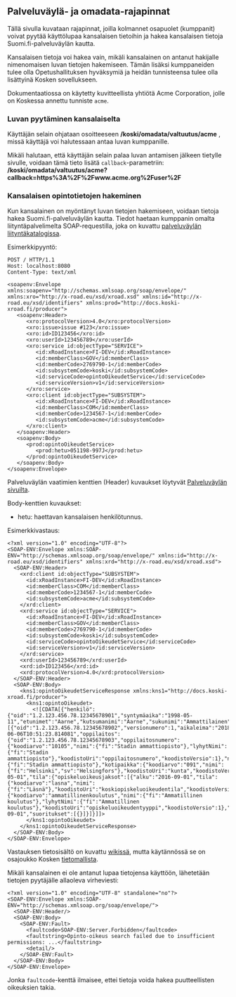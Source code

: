 ## Palveluväylä- ja omadata-rajapinnat

Tällä sivulla kuvataan rajapinnat, joilla kolmannet osapuolet (kumppanit) voivat pyytää
käyttölupaa kansalaisen tietoihin ja hakea kansalaisen tietoja Suomi.fi-palveluväylän kautta.

Kansalaisen tietoja voi hakea vain, mikäli kansalainen on antanut hakijalle nimenomaisen luvan tietojen hakemiseen.
Tämän lisäksi kumppaneiden tulee olla Opetushallituksen hyväksymiä ja heidän tunnisteensa tulee olla 
lisättyinä Kosken sovellukseen.

Dokumentaatiossa on käytetty kuvitteellista yhtiötä Acme Corporation, jolle on Koskessa annettu tunniste `acme`. 

### Luvan pyytäminen kansalaiselta

Käyttäjän selain ohjataan osoitteeseen **/koski/omadata/valtuutus/acme**
, missä käyttäjä voi halutessaan antaa luvan kumppanille.

Mikäli halutaan, että käyttäjän selain palaa luvan antamisen jälkeen tietylle sivulle, voidaan tämä tieto lisätä `callback`-parametriin:
**/koski/omadata/valtuutus/acme?callback=https%3A%2F%2Fwww.acme.org%2Fuser%2F**

### Kansalaisen opintotietojen hakeminen

Kun kansalainen on myöntänyt luvan tietojen hakemiseen, voidaan tietoja hakea Suomi.fi-palveluväylän kautta.
Tiedot haetaan kumppanin omalta liityntäpalvelimelta SOAP-requestilla, joka on kuvattu [palveluväylän liityntäkatalogissa](https://liityntakatalogi.suomi.fi/dataset/koski).

Esimerkkipyyntö:

    POST / HTTP/1.1
    Host: localhost:8080
    Content-Type: text/xml
    
    <soapenv:Envelope xmlns:soapenv="http://schemas.xmlsoap.org/soap/envelope/" xmlns:xro="http://x-road.eu/xsd/xroad.xsd" xmlns:id="http://x-road.eu/xsd/identifiers" xmlns:prod="http://docs.koski-xroad.fi/producer">
       <soapenv:Header>
          <xro:protocolVersion>4.0</xro:protocolVersion>
          <xro:issue>issue #123</xro:issue>
          <xro:id>ID123456</xro:id>
          <xro:userId>123456789</xro:userId>
          <xro:service id:objectType="SERVICE">
             <id:xRoadInstance>FI-DEV</id:xRoadInstance>
             <id:memberClass>GOV</id:memberClass>
             <id:memberCode>2769790-1</id:memberCode>
             <id:subsystemCode>koski</id:subsystemCode>
             <id:serviceCode>opintoOikeudetService</id:serviceCode>
             <id:serviceVersion>v1</id:serviceVersion>
          </xro:service>
          <xro:client id:objectType="SUBSYSTEM">
             <id:xRoadInstance>FI-DEV</id:xRoadInstance>
             <id:memberClass>COM</id:memberClass>
             <id:memberCode>1234567-1</id:memberCode>
             <id:subsystemCode>acme</id:subsystemCode>
          </xro:client>
       </soapenv:Header>
       <soapenv:Body>
          <prod:opintoOikeudetService>
             <prod:hetu>051198-997J</prod:hetu>
          </prod:opintoOikeudetService>
       </soapenv:Body>
    </soapenv:Envelope>

Palveluväylän vaatimien kenttien (Header) kuvaukset löytyvät [Palveluväylän sivuilta](https://esuomi.fi/palveluntarjoajille/palveluvayla/tekninen-aineisto/rajapintakuvaukset/x-road-tiedonsiirtoprotokolla/#4_SOAP-otsikkotiedot).

Body-kenttien kuvaukset:

 * hetu: haettavan kansalaisen henkilötunnus.

Esimerkkivastaus:

    <?xml version="1.0" encoding="UTF-8"?>
    <SOAP-ENV:Envelope xmlns:SOAP-ENV="http://schemas.xmlsoap.org/soap/envelope/" xmlns:id="http://x-road.eu/xsd/identifiers" xmlns:xrd="http://x-road.eu/xsd/xroad.xsd">
      <SOAP-ENV:Header>
        <xrd:client id:objectType="SUBSYSTEM">
          <id:xRoadInstance>FI-DEV</id:xRoadInstance>
          <id:memberClass>COM</id:memberClass>
          <id:memberCode>1234567-1</id:memberCode>
          <id:subsystemCode>acme</id:subsystemCode>
        </xrd:client>
        <xrd:service id:objectType="SERVICE">
          <id:xRoadInstance>FI-DEV</id:xRoadInstance>
          <id:memberClass>GOV</id:memberClass>
          <id:memberCode>2769790-1</id:memberCode>
          <id:subsystemCode>koski</id:subsystemCode>
          <id:serviceCode>opintoOikeudetService</id:serviceCode>
          <id:serviceVersion>v1</id:serviceVersion>
        </xrd:service>
        <xrd:userId>123456789</xrd:userId>
        <xrd:id>ID123456</xrd:id>
        <xrd:protocolVersion>4.0</xrd:protocolVersion>
      </SOAP-ENV:Header>
      <SOAP-ENV:Body>
        <kns1:opintoOikeudetServiceResponse xmlns:kns1="http://docs.koski-xroad.fi/producer">
          <kns1:opintoOikeudet>
            <![CDATA[{"henkilö":{"oid":"1.2.123.456.78.12345678901","syntymäaika":"1998-05-11","etunimet":"Aarne","kutsumanimi":"Aarne","sukunimi":"Ammattilainen"},"opiskeluoikeudet":[{"oid":"1.2.123.456.78.12345678902","versionumero":1,"aikaleima":"2018-06-06T10:51:23.814081","oppilaitos":{"oid":"1.2.123.456.78.12345678903","oppilaitosnumero":{"koodiarvo":"10105","nimi":{"fi":"Stadin ammattiopisto"},"lyhytNimi":{"fi":"Stadin ammattiopisto"},"koodistoUri":"oppilaitosnumero","koodistoVersio":1},"nimi":{"fi":"Stadin ammattiopisto"},"kotipaikka":{"koodiarvo":"091","nimi":{"fi":"Helsinki","sv":"Helsingfors"},"koodistoUri":"kunta","koodistoVersio":1}},"arvioituPäättymispäivä":"2020-05-01","tila":{"opiskeluoikeusjaksot":[{"alku":"2016-09-01","tila":{"koodiarvo":"lasna","nimi":{"fi":"Läsnä"},"koodistoUri":"koskiopiskeluoikeudentila","koodistoVersio":1}}]},"tyyppi":{"koodiarvo":"ammatillinenkoulutus","nimi":{"fi":"Ammatillinen koulutus"},"lyhytNimi":{"fi":"Ammatillinen koulutus"},"koodistoUri":"opiskeluoikeudentyyppi","koodistoVersio":1},"alkamispäivä":"2016-09-01","suoritukset":[{}]}]}]]>
          </kns1:opintoOikeudet>
        </kns1:opintoOikeudetServiceResponse>
      </SOAP-ENV:Body>
    </SOAP-ENV:Envelope>


Vastauksen tietosisältö on kuvattu [wikissä](https://confluence.csc.fi/pages/viewpage.action?pageId=76536741), 
mutta käytännössä se on osajoukko Kosken [tietomallista](/koski/dokumentaatio/tietomalli).


Mikäli kansalainen ei ole antanut lupaa tietojensa käyttöön, lähetetään tietojen pyytäjälle allaoleva virheviesti:

    <?xml version="1.0" encoding="UTF-8" standalone="no"?>
    <SOAP-ENV:Envelope xmlns:SOAP-ENV="http://schemas.xmlsoap.org/soap/envelope/">
      <SOAP-ENV:Header/>
      <SOAP-ENV:Body>
        <SOAP-ENV:Fault>
          <faultcode>SOAP-ENV:Server.Forbidden</faultcode>
          <faultstring>Opinto-oikeus search failed due to insufficient permissions: ...</faultstring>
          <detail/>
        </SOAP-ENV:Fault>
      </SOAP-ENV:Body>
    </SOAP-ENV:Envelope>

Jonka `faultcode`-kenttä ilmaisee, ettei tietoja voida hakea puutteellisten oikeuksien takia.
